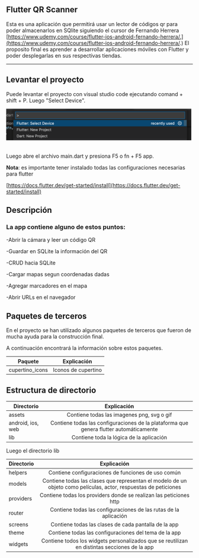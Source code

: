 ## Flutter QR Scanner

Esta es una aplicación que permitirá usar un lector de códigos qr para poder almacenarlos en SQlite siguiendo el cursor de Fernando Herrera [https://www.udemy.com/course/flutter-ios-android-fernando-herrera/.](https://www.udemy.com/course/flutter-ios-android-fernando-herrera/.) El proposito final es aprender a desarrollar aplicaciones móviles con Flutter y poder desplegarlas en sus respectivas tiendas. 

---

## Levantar el proyecto

Puede levantar el proyecto con visual studio code ejecutando comand + shift + P. Luego "Select Device".

<img src="https://github.com/eivanphils/flutter-app-counter/blob/master/assets/select_device.png" width="500">     

Luego abre el archivo main.dart y presiona F5 o fn + F5 app. 


**Nota**: es importante tener instalado todas las configuraciones necesarias para flutter

[https://docs.flutter.dev/get-started/install](https://docs.flutter.dev/get-started/install)

## Descripción

### La app contiene alguno de estos puntos:

-Abrir la cámara y leer un código QR

-Guardar en SQLite la información del QR

-CRUD hacia SQLite 

-Cargar mapas segun coordenadas dadas

-Agregar marcadores en el mapa

-Abrir URLs en el navegador


## Paquetes de terceros

En el proyecto se han utilizado algunos paquetes de terceros que fueron de mucha ayuda para la construcción final.

A continuación encontrará la información sobre estos paquetes.

| Paquete    | Explicación |
| ------------- |:-------------:|
| cupertino_icons  | Iconos de cupertino |

## Estructura de directorio

| Directorio    | Explicación |
| ------------- |:-------------:|
| assets  | Contiene todas las imagenes png, svg o gif |
| android, ios, web | Contiene todas las configuraciones de la plataforma que genera flutter automáticamente |
| lib     | Contiene toda la lógica de la aplicación |

Luego el directorio lib

| Directorio    | Explicación |
| ------------- |:-------------:|
| helpers   | Contiene configuraciones de funciones de uso común |
| models    | Contiene todas las clases que representan el modelo de un objeto como películas, actor, respuestas de peticiones |
| providers | Contiene todas los providers donde se realizan las peticiones http |
| router    | Contiene todas las configuraciones de las rutas de la aplicación |
| screens   | Contiene todas las clases de cada pantalla de la app |
| theme     | Contiene todas las configuraciones del tema de la app |
| widgets   | Contiene todos los  widgets personalizados que se reutilizan en distintas secciones de la app |


